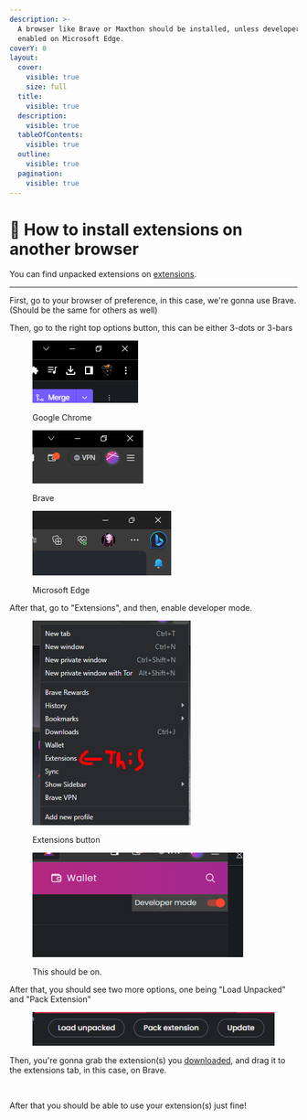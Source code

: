 ```yaml
---
description: >-
  A browser like Brave or Maxthon should be installed, unless developer mode is
  enabled on Microsoft Edge.
coverY: 0
layout:
  cover:
    visible: true
    size: full
  title:
    visible: true
  description:
    visible: true
  tableOfContents:
    visible: true
  outline:
    visible: true
  pagination:
    visible: true
---
```


# 📏 How to install extensions on another browser

You can find unpacked extensions on [extensions](../extensions/ "mention").

***

First, go to your browser of preference, in this case, we're gonna use Brave. (Should be the same for others as well)

Then, go to the right top options button, this can be either 3-dots or 3-bars

<figure><img src="../.gitbook/assets/image (14).png" alt=""><figcaption><p>Google Chrome</p></figcaption></figure>

<figure><img src="../.gitbook/assets/image (17).png" alt=""><figcaption><p>Brave</p></figcaption></figure>

<figure><img src="../.gitbook/assets/image (18).png" alt=""><figcaption><p>Microsoft Edge</p></figcaption></figure>

After that, go to "Extensions", and then, enable developer mode.

&#x20;

<figure><img src="../.gitbook/assets/asdasdasdasdasd.png" alt=""><figcaption><p>Extensions button</p></figcaption></figure>

<figure><img src="../.gitbook/assets/image (20).png" alt=""><figcaption><p>This should be on.</p></figcaption></figure>

After that, you should see two more options, one being "Load Unpacked" and "Pack Extension"

<figure><img src="../.gitbook/assets/image (21).png" alt=""><figcaption></figcaption></figure>

Then, you're gonna grab the extension(s) you [downloaded](../extensions/), and drag it to the extensions tab, in this case, on Brave.

<figure><img src="../.gitbook/assets/school example 2.gif" alt=""><figcaption></figcaption></figure>

After that you should be able to use your extension(s) just fine!&#x20;

